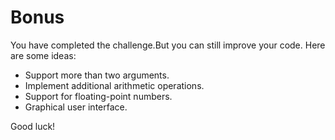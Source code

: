 # Bonus

You have completed the challenge.But you can still improve your code. Here are some ideas:

* Support more than two arguments.
* Implement additional arithmetic operations.
* Support for floating-point numbers.
* Graphical user interface.

Good luck!


